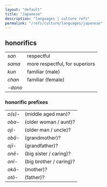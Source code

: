 ```yaml
---
layout: "default"
title: "Japanese"
description: "languages | culture refs"
permalink: "/refs/culture/languages/japanese"
---
```


## honorifics

|         |                                |
| ------- | ------------------------------ |
| *san*   | respectful                     |
| *sama*  | more respectful, for superiors |
| *kun*   | familiar (male)                |
| *chan*  | familiar (female)              |
| *-dono* |

### honorific prefixes

|         |                         |
| ------- | ----------------------- |
| *o(s)-* | (middle aged man)?      |
| *oba-*  | (older woman / aunt)?   |
| *oji-*  | (older man / uncle)?    |
| *obā-*  | (grandmother)?          |
| *ojī-*  | (grandfather)?          |
| *onē-*  | (big sister / caring)?  |
| *onī-*  | (big brother / caring)? |
| *okā-*  | (mother)?               |
| *otō-*  | (father)?               |
